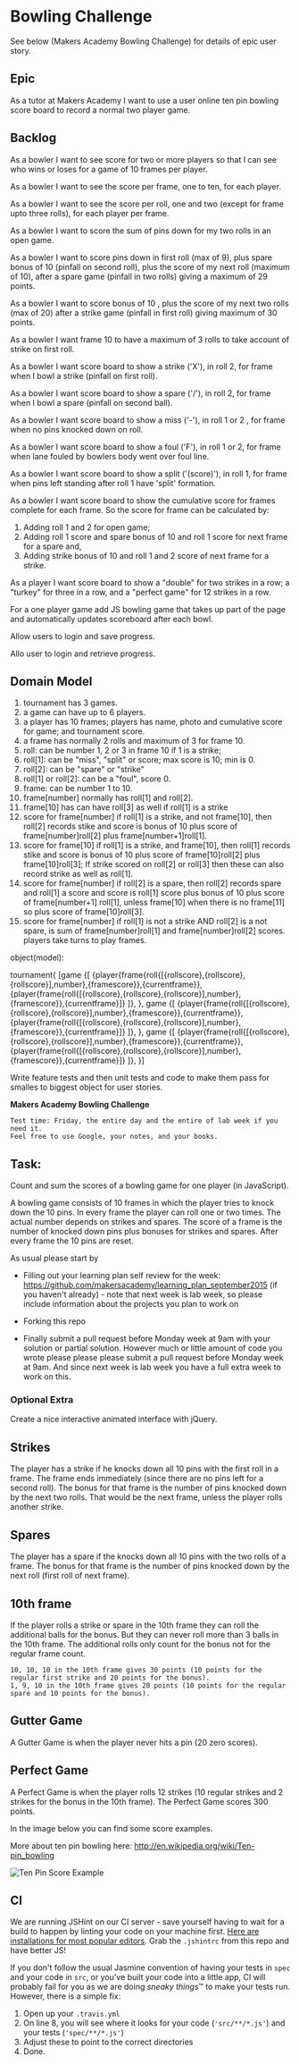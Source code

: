 
Bowling Challenge
=================

See below (Makers Academy Bowling Challenge) for details of epic user story.

Epic
----

As a tutor at Makers Academy I want to use a user online ten pin bowling score board to record a normal two player game.


Backlog
-------

As a bowler I want to see score for two or more players so that I can see who wins or loses for a game of 10 frames per player.

As a bowler I want to see the score per frame, one to ten, for each player.

As a bowler I want to see the score per roll, one and two (except for frame upto three rolls), for each player per frame.

As a bowler I want to score the sum of pins down for my two rolls in an open game.

As a bowler I want to score pins down in first roll (max of 9), plus spare bonus of 10 (pinfall on second roll), plus the score of my next roll (maximum of 10),  after a spare game (pinfall in two rolls) giving a maximum of 29 points.

As a bowler I want to score bonus of 10 , plus the score of my next two rolls (max of 20) after a strike game (pinfall in first roll) giving maximum of 30 points.

As a bowler I want frame 10 to have a maximum of 3 rolls to take account of strike on first roll.

As a bowler I want score board to show a strike ('X'), in roll 2, for frame when I bowl a strike (pinfall on first roll).

As a bowler I want score board to show a spare ('/'), in roll 2, for frame when I bowl a spare (pinfall on second ball).

As a bowler I want score board to show a miss ('-'), in roll 1 or 2 , for frame when no pins knocked down on roll.

As a bowler I want score board to show a foul ('F'), in roll 1 or 2, for frame when lane fouled by bowlers body went over foul line.

As a bowler I want score board to show a split ('(score)'), in roll 1, for frame when pins left standing after roll 1 have 'split' formation.

As a bowler I want score board to show the cumulative score for frames complete for each frame. So the score for frame can be calculated by:
 1. Adding roll 1 and 2 for open game;
 2. Adding roll 1 score and spare bonus of 10 and roll 1 score for next frame for a spare and,
 3.  Adding strike bonus of 10 and roll 1 and 2 score of next frame for a strike.

As a player I want score board to show a "double" for two strikes in a row; a "turkey" for three in a row, and a "perfect game" for 12 strikes in a row.

For a one player game add JS bowling game that takes up part of the page and automatically updates scoreboard after each bowl.

Allow users to login and save progress.

Allo user to login and retrieve progress.

Domain Model
------------
1. tournament has 3 games.
2. a game can have up to 6 players.
3. a player has 10 frames; players has name, photo and cumulative score for game; and tournament score.
3. a frame has normally 2 rolls and maximum of 3 for frame 10.
4. roll: can be  number 1, 2 or 3 in frame 10 if 1 is a strike;
5. roll[1]: can be "miss", "split" or score; max score is 10; min is 0.
6. roll[2]: can be "spare" or "strike"
7. roll[1] or roll[2]: can be a "foul", score 0.
8. frame: can be number 1 to 10.
9. frame[number] normally has roll[1] and roll[2].
10. frame[10] has can have roll[3] as well if roll[1] is a strike
11. score for frame[number] if roll[1] is a strike, and not frame[10], then roll[2] records stike and score is bonus of 10 plus score of frame[number]roll[2] plus frame[number+1]roll[1].
12. score for frame[10] if roll[1] is a strike, and frame[10], then roll[1] records stike and score is bonus of 10 plus score of frame[10]roll[2] plus frame[10]roll[3]; If strike scored on roll[2] or roll[3] then these can also record strike as well as roll[1].
13. score for frame[number] if roll[2] is a spare, then roll[2] records spare and roll[1] a score and score is roll[1] score plus bonus of 10 plus score of frame[number+1] roll[1], unless frame[10] when there is no frame[11] so plus score of frame[10]roll[3].
14. score for frame[number] if roll[1] is not a strike AND roll[2] is a not spare, is sum of frame[number]roll[1] and frame[number]roll[2] scores.
players take turns to play frames.

object(model):

tournament{
  [game
  {[
    {player{frame{roll{[{rollscore},{rollscore},{rollscore}],number},{framescore}},{currentframe}},
    {player{frame{roll{[{rollscore},{rollscore},{rollscore}],number},{framescore}},{currentframe}]}
  ]},
},
game
  {[
    {player{frame{roll{[{rollscore},{rollscore},{rollscore}],number},{framescore}},{currentframe}},
    {player{frame{roll{[{rollscore},{rollscore},{rollscore}],number},{framescore}},{currentframe}]}
  ]},
},
game
  {[
    {player{frame{roll{[{rollscore},{rollscore},{rollscore}],number},{framescore}},{currentframe}},
    {player{frame{roll{[{rollscore},{rollscore},{rollscore}],number},{framescore}},{currentframe}]}
  ]},
}]


Write feature  tests and then unit tests and code to make them pass for smalles to biggest object for user stories.



















**Makers Academy Bowling Challenge**

    Test time: Friday, the entire day and the entire of lab week if you need it.
    Feel free to use Google, your notes, and your books.

Task:
-----

Count and sum the scores of a bowling game for one player (in JavaScript).

A bowling game consists of 10 frames in which the player tries to knock down the 10 pins. In every frame the player can roll one or two times. The actual number depends on strikes and spares. The score of a frame is the number of knocked down pins plus bonuses for strikes and spares. After every frame the 10 pins are reset.

As usual please start by

* Filling out your learning plan self review for the week: https://github.com/makersacademy/learning_plan_september2015 (if you haven't already) - note that next week is lab week, so please include information about the projects you plan to work on
* Forking this repo

* Finally submit a pull request before Monday week at 9am with your solution or partial solution.  However much or little amount of code you wrote please please please submit a pull request before Monday week at 9am.  And since next week is lab week you have a full extra week to work on this.


### Optional Extra

Create a nice interactive animated interface with jQuery.

## Strikes

The player has a strike if he knocks down all 10 pins with the first roll in a frame. The frame ends immediately (since there are no pins left for a second roll). The bonus for that frame is the number of pins knocked down by the next two rolls. That would be the next frame, unless the player rolls another strike.

## Spares

The player has a spare if the knocks down all 10 pins with the two rolls of a frame. The bonus for that frame is the number of pins knocked down by the next roll (first roll of next frame).

## 10th frame

If the player rolls a strike or spare in the 10th frame they can roll the additional balls for the bonus. But they can never roll more than 3 balls in the 10th frame. The additional rolls only count for the bonus not for the regular frame count.

    10, 10, 10 in the 10th frame gives 30 points (10 points for the regular first strike and 20 points for the bonus).
    1, 9, 10 in the 10th frame gives 20 points (10 points for the regular spare and 10 points for the bonus).

## Gutter Game

A Gutter Game is when the player never hits a pin (20 zero scores).

## Perfect Game

A Perfect Game is when the player rolls 12 strikes (10 regular strikes and 2 strikes for the bonus in the 10th frame). The Perfect Game scores 300 points.

In the image below you can find some score examples.

More about ten pin bowling here: http://en.wikipedia.org/wiki/Ten-pin_bowling

![Ten Pin Score Example](images/example_ten_pin_scoring.png)

CI
--

We are running JSHint on our CI server - save yourself having to wait for a build to happen by linting your code on your machine first. [Here are installations for most popular editors](http://jshint.com/install/). Grab the `.jshintrc` from this repo and have better JS!

If you don't follow the usual Jasmine convention of having your tests in `spec` and your code in `src`, or you've built your code into a little app, CI will probably fail for you as we are doing *sneaky things*&trade; to make your tests run. However, there is a simple fix:

1. Open up your `.travis.yml`
2. On line 8, you will see where it looks for your code (`'src/**/*.js'`) and your tests (`'spec/**/*.js'`)
3. Adjust these to point to the correct directories
4. Done.
